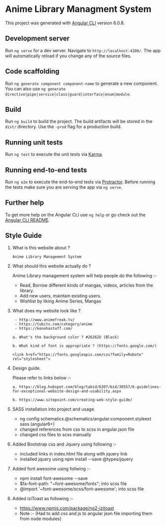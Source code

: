 <!-- Use https://stackedit.io/app to edit and test md files  -->

# Anime Library Managment System

This project was generated with [Angular CLI](https://github.com/angular/angular-cli) version 6.0.8.

## Development server

Run `ng serve` for a dev server. Navigate to `http://localhost:4200/`. The app will automatically reload if you change any of the source files.

## Code scaffolding

Run `ng generate component component-name` to generate a new component. You can also use `ng generate directive|pipe|service|class|guard|interface|enum|module`.

## Build

Run `ng build` to build the project. The build artifacts will be stored in the `dist/` directory. Use the `-prod` flag for a production build.

## Running unit tests

Run `ng test` to execute the unit tests via [Karma](https://karma-runner.github.io).

## Running end-to-end tests

Run `ng e2e` to execute the end-to-end tests via [Protractor](http://www.protractortest.org/).
Before running the tests make sure you are serving the app via `ng serve`.

## Further help

To get more help on the Angular CLI use `ng help` or go check out the [Angular CLI README](https://github.com/angular/angular-cli/blob/master/README.md).


## Style Guide

1. What is this website about ?

       Anime Library Management System

2. What should this website actually do ?

      Anime Library management system will help people do the following :-  
  
      - Read, Borrow different kinds of mangas, videos, articles from the library.      
      - Add new users, maintain existing users.
      - Wishlist by liking Anime Series, Mangas
  
3. What does my website look like ?
  
        - http://www.animefreak.tv/
        - https://tubitv.com/category/anime
        - https://konohastuff.com/
  
      `a. What's the background color ? #26262D (Black)`
      
      `b. What kind of font is appropriate ? (https://fonts.google.com/)` 
      
      `<link href="https://fonts.googleapis.com/css?family=Roboto" rel="stylesheet">`
  
4. Design guide.
    
    Please refer to links below :-
   
   `a. https://blog.hubspot.com/blog/tabid/6307/bid/30557/6-guidelines-for-exceptional-website-design-and-usability.aspx`
   
   `b. https://www.sitepoint.com/creating-web-style-guide/`

5. SASS installation into project and usage.

    - ng config schematics.@schematics/angular:component.styleext sass (angular6+)
    - changed references from css to scss in angular.json file
    - changed css files to scss manually

6. Added Bootstrap css and Jquery using following :-

    - included links in index.html file along with jquery link
    - installed jquery using npm install --save @types/jquery


7. Added font awesome using follwing :-

    - npm install font-awesome --save
    - $fa-font-path: "~font-awesome/fonts"; into scss file  
    - @import '~font-awesome/scss/font-awesome'; into scss file

8. Added iziToast as following :-
    - https://www.npmjs.com/package/ng2-izitoast
    - Note :- (Had to add css and js to angular json file importing them from node modules) 

